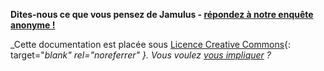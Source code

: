 

**Dites-nous ce que vous pensez de Jamulus - [répondez à notre enquête anonyme !](https://forms.gle/hSSjsxjWj2Pnp5kr7)**


_Cette documentation est placée sous [Licence Creative Commons](https://creativecommons.org/licenses/by-sa/4.0/deed.fr){: target="_blank" rel="noreferrer" }. Vous voulez [vous impliquer](Contribution) ?_
